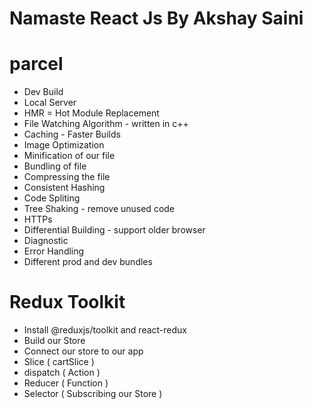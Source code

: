 # Namaste React Js By Akshay Saini

# parcel
- Dev Build
- Local Server
- HMR = Hot Module Replacement
- File Watching Algorithm - written in c++
- Caching - Faster Builds
- Image Optimization
- Minification of our file
- Bundling of file
- Compressing the file
- Consistent Hashing
- Code Spliting
- Tree Shaking - remove unused code
- HTTPs
- Differential Building - support older browser
- Diagnostic
- Error Handling
- Different prod and dev bundles

# Redux Toolkit
- Install @reduxjs/toolkit and react-redux
- Build our Store
- Connect our store to our app
- Slice ( cartSlice )
- dispatch ( Action )
- Reducer ( Function )
- Selector ( Subscribing our Store )
